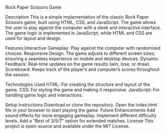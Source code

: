 Rock Paper Scissors Game

Description
This is a simple implementation of the classic Rock Paper Scissors game, built using HTML, CSS, and JavaScript. 
The game allows the user to play against the computer with a sleek and interactive interface. 
The game logic is implemented in JavaScript, while HTML and CSS are used for layout and design.

Features
Interactive Gameplay: Play against the computer with randomized choices.
Responsive Design: The game adjusts to different screen sizes, ensuring a seamless experience on mobile and desktop devices.
Dynamic Feedback: Real-time updates on the game results (win, lose, or draw).
Scoreboard: Keeps track of the player’s and computer’s scores throughout the session.

Technologies Used
HTML: For creating the structure and layout of the game.
CSS: For styling the game and making it responsive.
JavaScript: For handling game logic and interactions.

Setup Instructions
Download or clone the repository.
Open the index.html file in your browser to start playing the game.
Future Enhancements
Add sound effects for more engaging gameplay.
Implement different difficulty levels.
Add a "Best of 3/5/7" option for extended matches.
License
This project is open-source and available under the MIT License.
